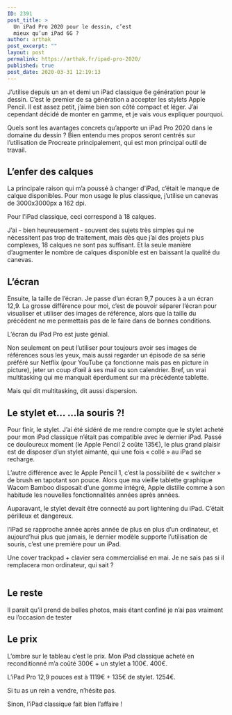 ```yaml
---
ID: 2391
post_title: >
  Un iPad Pro 2020 pour le dessin, c’est
  mieux qu’un iPad 6G ?
author: arthak
post_excerpt: ""
layout: post
permalink: https://arthak.fr/ipad-pro-2020/
published: true
post_date: 2020-03-31 12:19:13
---
```

<!-- wp:paragraph -->
<p>J’utilise depuis un an et demi un iPad classique 6e génération pour le dessin. C’est le premier de sa génération a accepter les stylets Apple Pencil. Il est assez petit, j’aime bien son côté compact et léger. J’ai cependant décidé de monter en gamme, et je vais vous expliquer pourquoi.</p>
<!-- /wp:paragraph -->

<!-- wp:paragraph -->
<p>Quels sont les avantages concrets qu’apporte un iPad Pro 2020 dans le domaine du dessin ? Bien entendu mes propos seront centrés sur l’utilisation de Procreate principalement, qui est mon principal outil de travail.</p>
<!-- /wp:paragraph -->

<!-- wp:heading -->
<h2>L’enfer des calques</h2>
<!-- /wp:heading -->

<!-- wp:paragraph -->
<p>La principale raison qui m’a poussé à changer d’iPad, c’était le manque de calque disponibles. Pour mon usage le plus classique, j’utilise un canevas de 3000x3000px a 162 dpi.&nbsp;</p>
<!-- /wp:paragraph -->

<!-- wp:paragraph -->
<p>Pour l’iPad classique, ceci correspond à 18 calques.&nbsp;</p>
<!-- /wp:paragraph -->

<!-- wp:paragraph -->
<p>J’ai - bien heureusement - souvent des sujets très simples qui ne nécessitent pas trop de traitement, mais dès que j’ai des projets plus complexes, 18 calques ne sont pas suffisant. Et la seule manière d’augmenter le nombre de calques disponible est en baissant la qualité du canevas.</p>
<!-- /wp:paragraph -->

<!-- wp:heading -->
<h2>L’écran</h2>
<!-- /wp:heading -->

<!-- wp:paragraph -->
<p>Ensuite, la taille de l’écran. Je passe d’un écran 9,7 pouces à a un écran 12,9. La grosse différence pour moi, c’est de pouvoir séparer l’écran pour visualiser et utiliser des images de référence, alors que la taille du précédent ne me permettais pas de le faire dans de bonnes conditions.</p>
<!-- /wp:paragraph -->

<!-- wp:paragraph -->
<p>L’écran du iPad Pro est juste génial.</p>
<!-- /wp:paragraph -->

<!-- wp:paragraph -->
<p>Non seulement on peut l’utiliser pour toujours avoir ses images de références sous les yeux, mais aussi regarder un épisode de sa série préféré sur Netflix (pour YouTube ça fonctionne mais pas en picture in picture), jeter un coup d’œil à ses mail ou son calendrier. Bref, un vrai multitasking qui me manquait éperdument sur ma précédente tablette. </p>
<!-- /wp:paragraph -->

<!-- wp:paragraph -->
<p>Mais qui dit multitasking, dit aussi dispersion.</p>
<!-- /wp:paragraph -->

<!-- wp:paragraph -->
<p></p>
<!-- /wp:paragraph -->

<!-- wp:heading -->
<h2>Le stylet et... ...la souris ?!</h2>
<!-- /wp:heading -->

<!-- wp:paragraph -->
<p>Pour finir, le stylet. J’ai été sidéré de me rendre compte que le stylet acheté pour mon iPad classique n’était pas compatible avec le dernier iPad. Passé ce douloureux moment (le Apple Pencil 2 coûte 135€), le plus grand plaisir est de disposer d’un stylet aimanté, qui une fois «&nbsp;collé&nbsp;» au iPad se recharge.</p>
<!-- /wp:paragraph -->

<!-- wp:paragraph -->
<p>L’autre différence avec le Apple Pencil 1, c’est la possibilité de «&nbsp;switcher&nbsp;» de brush en tapotant son pouce. Alors que ma vieille tablette graphique Wacom Bamboo disposait d’une gomme intégré, Apple distille comme à son habitude les nouvelles fonctionnalités années après années. </p>
<!-- /wp:paragraph -->

<!-- wp:paragraph -->
<p>Auparavant, le stylet devait être connecté au port lightening du iPad. C’était périlleux et dangereux.</p>
<!-- /wp:paragraph -->

<!-- wp:paragraph -->
<p>l’iPad se rapproche année après année de plus en plus d’un ordinateur, et aujourd’hui plus que jamais, le dernier modèle supporte l’utilisation de souris, c’est une première pour un iPad.</p>
<!-- /wp:paragraph -->

<!-- wp:paragraph -->
<p>Une cover trackpad + clavier sera commercialisé en mai. Je ne sais pas si il remplacera mon ordinateur, qui sait ?</p>
<!-- /wp:paragraph -->

<!-- wp:image {"id":2395,"sizeSlug":"large"} -->
<figure class="wp-block-image size-large"><img src="https://arthak.fr/wp-content/uploads/2020/03/image.jpeg" alt="" class="wp-image-2395"/></figure>
<!-- /wp:image -->

<!-- wp:heading -->
<h2>Le reste</h2>
<!-- /wp:heading -->

<!-- wp:paragraph -->
<p>Il parait qu’il prend de belles photos, mais étant confiné je n’ai pas vraiment eu l’occasion de tester</p>
<!-- /wp:paragraph -->

<!-- wp:heading -->
<h2>Le prix</h2>
<!-- /wp:heading -->

<!-- wp:paragraph -->
<p>L’ombre sur le tableau c’est le prix. Mon iPad classique acheté en reconditionné m’a coûté 300€ + un stylet a 100€. 400€.</p>
<!-- /wp:paragraph -->

<!-- wp:paragraph -->
<p>L’iPad Pro 12,9 pouces est à 1119€ + 135€ de stylet. 1254€.</p>
<!-- /wp:paragraph -->

<!-- wp:paragraph -->
<p>Si tu as un rein a vendre, n’hésite pas. </p>
<!-- /wp:paragraph -->

<!-- wp:paragraph -->
<p>Sinon, l’iPad classique fait bien l’affaire !</p>
<!-- /wp:paragraph -->